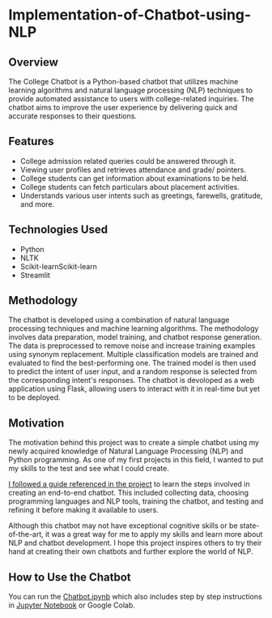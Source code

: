 # Implementation-of-Chatbot-using-NLP

<h2>Overview</h2>
The College Chatbot is a Python-based chatbot that utilizes machine learning algorithms and natural language processing (NLP) techniques to provide automated assistance to users with college-related inquiries. The chatbot aims to improve the user experience by delivering quick and accurate responses to their questions.

<h2>Features</h2>
<ul>
  <li>College admission related queries could be answered through it. </li>
   <li>Viewing user profiles and retrieves attendance and grade/ pointers.</li>
   <li>College students can get information about examinations to be held.</li>
   <li>College students can fetch particulars about placement activities. </li>
  <li>Understands various user intents such as greetings, farewells, gratitude, and more.</li>
</ul>

<h2>Technologies Used</h2>
<ul>
  <li>Python</li>
   <li>NLTK</li>
   <li>Scikit-learnScikit-learn</li>
   <li>Streamlit </li>

</ul>

<h2>Methodology</h2>
The chatbot is developed using a combination of natural language processing techniques and machine learning algorithms. The methodology involves data preparation, model training, and chatbot response generation. The data is preprocessed to remove noise and increase training examples using synonym replacement. Multiple classification models are trained and evaluated to find the best-performing one. The trained model is then used to predict the intent of user input, and a random response is selected from the corresponding intent's responses. The chatbot is devoloped as a web application using Flask, allowing users to interact with it in real-time but yet to be deployed.

<h2>Motivation</h2>
<p>The motivation behind this project was to create a simple chatbot using my newly acquired knowledge of Natural Language Processing (NLP) and Python programming. As one of my first projects in this field, I wanted to put my skills to the test and see what I could create.</p>

<p><a href="https://thecleverprogrammer.com/2023/03/27/end-to-end-chatbot-using-python/">I followed a guide referenced in the project</a> to learn the steps involved in creating an end-to-end chatbot. This included collecting data, choosing programming languages and NLP tools, training the chatbot, and testing and refining it before making it available to users.</p>

Although this chatbot may not have exceptional cognitive skills or be state-of-the-art, it was a great way for me to apply my skills and learn more about NLP and chatbot development. I hope this project inspires others to try their hand at creating their own chatbots and further explore the world of NLP.

<h2>How to Use the Chatbot</h2>
You can run the <u>Chatbot.ipynb</u> which also includes step by step instructions in <u>Jupyter Notebook</u> or Google Colab.
